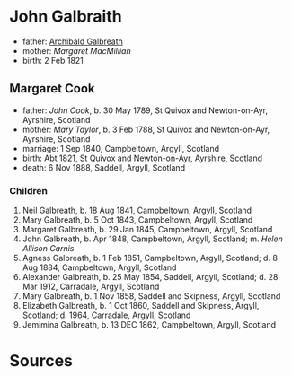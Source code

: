 # John Galbraith

- father: [Archibald Galbreath](galbreath-archibald-1798.md)
- mother: *Margaret MacMillian*
- birth: 2 Feb 1821

## Margaret Cook

- father: *John Cook*, b. 30 May 1789, St Quivox and Newton-on-Ayr, Ayrshire, Scotland
- mother: *Mary Taylor*, b. 3 Feb 1788, St Quivox and Newton-on-Ayr, Ayrshire, Scotland
- marriage: 1 Sep 1840, Campbeltown, Argyll, Scotland
- birth: Abt 1821, St Quivox and Newton-on-Ayr, Ayrshire, Scotland
- death: 6 Nov 1888, Saddell, Argyll, Scotland

### Children

1. Neil Galbreath, b. 18 Aug 1841, Campbeltown, Argyll, Scotland
2. Mary Galbreath, b. 5 Oct 1843, Campbeltown, Argyll, Scotland
3. Margaret Galbreath, b. 29 Jan 1845, Campbeltown, Argyll, Scotland
4. John Galbreath, b. Apr 1848, Campbeltown, Argyll, Scotland; m. *Helen Allison Carnis*
5. Agness Galbreath, b. 1 Feb 1851, Campbeltown, Argyll, Scotland; d. 8 Aug 1884, Campbeltown, Argyll, Scotland
6. Alexander Galbreath, b. 25 May 1854, Saddell, Argyll, Scotland; d.  28 Mar 1912, Carradale, Argyll, Scotland
7. Mary Galbreath, b. 1 Nov 1858, Saddell and Skipness, Argyll, Scotland
8. Elizabeth Galbreath, b. 1 Oct 1860, Saddell and Skipness, Argyll, Scotland; d. 1964, Carradale, Argyll, Scotland
9. Jemimina Galbreath, b. 13 DEC 1862, Campbeltown, Argyll, Scotland

# Sources

